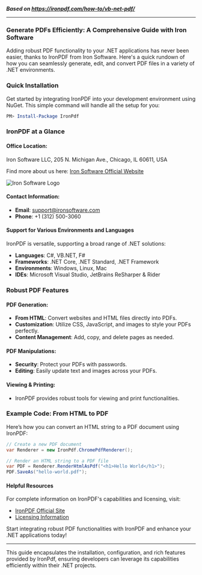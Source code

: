 ***Based on <https://ironpdf.com/how-to/vb-net-pdf/>***

---

### Generate PDFs Efficiently: A Comprehensive Guide with Iron Software

Adding robust PDF functionality to your .NET applications has never been easier, thanks to IronPDF from Iron Software. Here's a quick rundown of how you can seamlessly generate, edit, and convert PDF files in a variety of .NET environments.

### Quick Installation

Get started by integrating IronPDF into your development environment using NuGet. This simple command will handle all the setup for you:

```powershell
PM> Install-Package IronPdf
```

### IronPDF at a Glance

#### Office Location:

Iron Software LLC,
205 N. Michigan Ave.,
Chicago, IL 60611,
USA

Find more about us here:
[Iron Software Official Website](https://ironsoftware.com)

![Iron Software Logo](https://ironpdf.com/icons/iron.png)

#### Contact Information:

- **Email**: [support@ironsoftware.com](mailto:support@ironsoftware.com)
- **Phone**: +1 (312) 500-3060

#### Support for Various Environments and Languages

IronPDF is versatile, supporting a broad range of .NET solutions:

- **Languages**: C#, VB.NET, F#
- **Frameworks**: .NET Core, .NET Standard, .NET Framework
- **Environments**: Windows, Linux, Mac
- **IDEs**: Microsoft Visual Studio, JetBrains ReSharper & Rider

### Robust PDF Features

#### PDF Generation:
- **From HTML**: Convert websites and HTML files directly into PDFs.
- **Customization**: Utilize CSS, JavaScript, and images to style your PDFs perfectly.
- **Content Management**: Add, copy, and delete pages as needed.

#### PDF Manipulations:
- **Security**: Protect your PDFs with passwords.
- **Editing**: Easily update text and images across your PDFs.

#### Viewing & Printing:
- IronPDF provides robust tools for viewing and print functionalities.

### Example Code: From HTML to PDF

Here’s how you can convert an HTML string to a PDF document using IronPDF:

```csharp
// Create a new PDF document
var Renderer = new IronPdf.ChromePdfRenderer();

// Render an HTML string to a PDF file
var PDF = Renderer.RenderHtmlAsPdf("<h1>Hello World</h1>");
PDF.SaveAs("hello-world.pdf");
```

#### Helpful Resources

For complete information on IronPDF's capabilities and licensing, visit:

- [IronPDF Official Site](https://ironpdf.com)
- [Licensing Information](https://ironsoftware.com/csharp/pdf/licensing/)

Start integrating robust PDF functionalities with IronPDF and enhance your .NET applications today!

---


This guide encapsulates the installation, configuration, and rich features provided by IronPdf, ensuring developers can leverage its capabilities efficiently within their .NET projects.